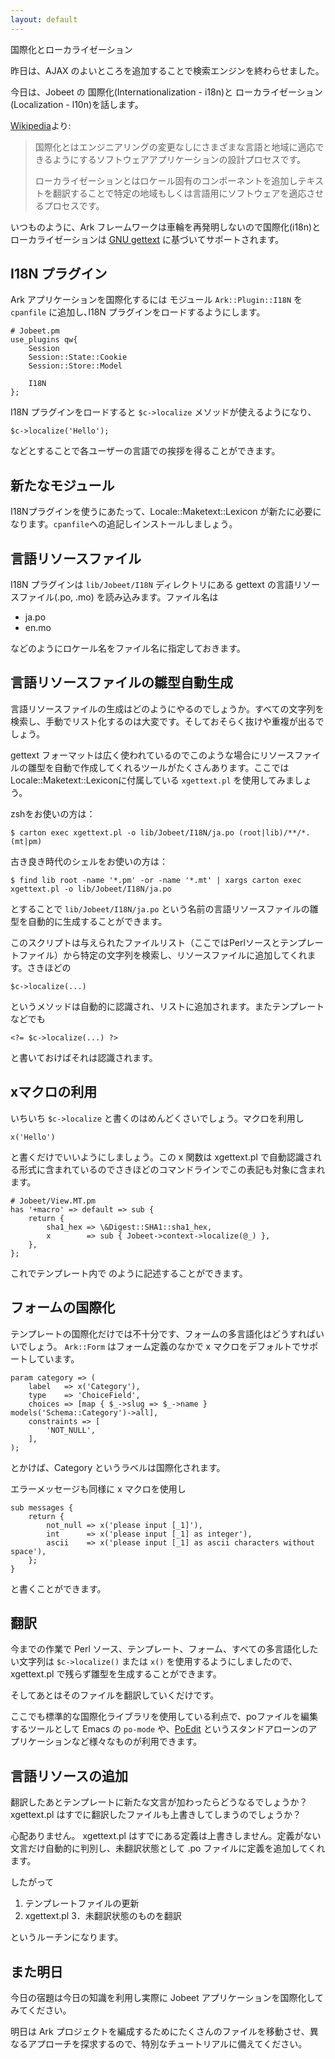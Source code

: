 ```yaml
---
layout: default
---
```


国際化とローカライゼーション

昨日は、AJAX のよいところを追加することで検索エンジンを終わらせました。

今日は、Jobeet の 国際化(Internationalization - i18n)と ローカライゼーション(Localization - l10n)を話します。

[Wikipedia](http://ja.wikipedia.org/wiki/%E5%9B%BD%E9%9A%9B%E5%8C%96%E3%81%A8%E5%9C%B0%E5%9F%9F%E5%8C%96)より:

> 国際化とはエンジニアリングの変更なしにさまざまな言語と地域に適応できるようにするソフトウェアアプリケーションの設計プロセスです。
>
> ローカライゼーションとはロケール固有のコンポーネントを追加しテキストを翻訳することで特定の地域もしくは言語用にソフトウェアを適応させるプロセスです。

いつものように、Ark フレームワークは車輪を再発明しないので国際化(i18n)とローカライゼーションは [GNU gettext](http://ja.wikipedia.org/wiki/Gettext) に基づいてサポートされます。


I18N プラグイン
--------------

Ark アプリケーションを国際化するには モジュール `Ark::Plugin::I18N` を`cpanfile` に追加し､I18N プラグインをロードするようにします。

    # Jobeet.pm
    use_plugins qw{
        Session
        Session::State::Cookie
        Session::Store::Model

        I18N
    };

I18N プラグインをロードすると `$c->localize` メソッドが使えるようになり、

    $c->localize('Hello');

などとすることで各ユーザーの言語での挨拶を得ることができます。


新たなモジュール
----------------

I18Nプラグインを使うにあたって、Locale::Maketext::Lexicon が新たに必要になります。`cpanfile`への追記しインストールしましょう｡


言語リソースファイル
-----------------

I18N プラグインは `lib/Jobeet/I18N` ディレクトリにある gettext の言語リソースファイル(.po, .mo) を読み込みます。ファイル名は

 * ja.po
 * en.mo

などのようにロケール名をファイル名に指定しておきます。


言語リソースファイルの雛型自動生成
-----------------------------

言語リソースファイルの生成はどのようにやるのでしょうか。すべての文字列を検索し、手動でリスト化するのは大変です。そしておそらく抜けや重複が出るでしょう。

gettext フォーマットは広く使われているのでこのような場合にリソースファイルの雛型を自動で作成してくれるツールがたくさんあります。ここでは Locale::Maketext::Lexiconに付属している `xgettext.pl` を使用してみましょう。

zshをお使いの方は：

    $ carton exec xgettext.pl -o lib/Jobeet/I18N/ja.po (root|lib)/**/*.(mt|pm)

古き良き時代のシェルをお使いの方は：

    $ find lib root -name '*.pm' -or -name '*.mt' | xargs carton exec xgettext.pl -o lib/Jobeet/I18N/ja.po

とすることで `lib/Jobeet/I18N/ja.po` という名前の言語リソースファイルの雛型を自動的に生成することができます。

このスクリプトは与えられたファイルリスト（ここではPerlソースとテンプレートファイル）から特定の文字列を検索し、リソースファイルに追加してくれます。さきほどの

    $c->localize(...)

というメソッドは自動的に認識され、リストに追加されます。またテンプレートなどでも

    <?= $c->localize(...) ?>

と書いておけばそれは認識されます。


xマクロの利用
----------

いちいち `$c->localize` と書くのはめんどくさいでしょう。マクロを利用し

    x('Hello')

と書くだけでいいようにしましょう。この x 関数は xgettext.pl で自動認識される形式に含まれているのでさきほどのコマンドラインでこの表記も対象に含まれます。

    # Jobeet/View.MT.pm
    has '+macro' => default => sub {
        return {
            sha1_hex => \&Digest::SHA1::sha1_hex,
            x        => sub { Jobeet->context->localize(@_) },
        },
    };

これでテンプレート内で <?= x('Hello') ?> のように記述することができます。


フォームの国際化
--------------

テンプレートの国際化だけでは不十分です、フォームの多言語化はどうすればいいでしょう。
`Ark::Form` はフォーム定義のなかで x マクロをデフォルトでサポートしています。

    param category => (
        label   => x('Category'),
        type    => 'ChoiceField',
        choices => [map { $_->slug => $_->name } models('Schema::Category')->all],
        constraints => [
            'NOT_NULL',
        ],
    );

とかけば、Category というラベルは国際化されます。

エラーメッセージも同様に x マクロを使用し

    sub messages {
        return {
            not_null => x('please input [_1]'),
            int      => x('please input [_1] as integer'),
            ascii    => x('please input [_1] as ascii characters without space'),
        };
    }

と書くことができます。


翻訳
----

今までの作業で Perl ソース、テンプレート、フォーム、すべての多言語化したい文字列は `$c->localize()` または `x()` を使用するようにしましたので、xgettext.pl で残らず雛型を生成することができます。

そしてあとはそのファイルを翻訳していくだけです。

ここでも標準的な国際化ライブラリを使用している利点で、poファイルを編集するツールとして Emacs の `po-mode` や、[PoEdit](http://poedit.sf.net/) というスタンドアローンのアプリケーションなど様々なものが利用できます。


言語リソースの追加
---------------

翻訳したあとテンプレートに新たな文言が加わったらどうなるでしょうか？
xgettext.pl はすでに翻訳したファイルも上書きしてしまうのでしょうか？

心配ありません。 xgettext.pl はすでにある定義は上書きしません。定義がない文言だけ自動的に判別し、未翻訳状態として .po ファイルに定義を追加してくれます。

したがって

 1. テンプレートファイルの更新
 2. xgettext.pl
 3．未翻訳状態のものを翻訳

というルーチンになります。


また明日
-------

今日の宿題は今日の知識を利用し実際に Jobeet アプリケーションを国際化してみてください。

明日は Ark プロジェクトを編成するためにたくさんのファイルを移動させ、異なるアプローチを探求するので、特別なチュートリアルに備えてください。
